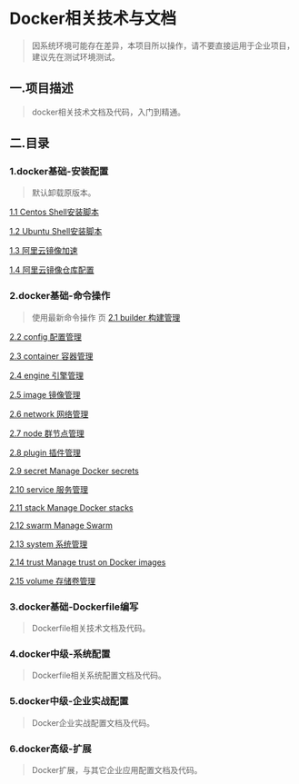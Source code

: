 # Docker相关技术与文档
> 因系统环境可能存在差异，本项目所以操作，请不要直接运用于企业项目，建议先在测试环境测试。


## 一.项目描述
> docker相关技术文档及代码，入门到精通。

## 二.目录
### 1.docker基础-安装配置
> 默认卸载原版本。

[1.1 Centos Shell安装脚本](https://github.com/Godsea/docker/blob/master/shell/centos/docker_install.sh)

[1.2 Ubuntu Shell安装脚本](https://github.com/Godsea/docker/blob/master/shell/ubuntu/docker_install.sh)

[1.3 阿里云镜像加速](https://github.com/Godsea/docker/blob/master/shell/script/aliyun_cdn.sh)

[1.4 阿里云镜像仓库配置](https://github.com/Godsea/docker/blob/master/readme/aliyu_registry.md)

### 2.docker基础-命令操作
> 使用最新命令操作
页
[2.1 builder 构建管理]()

[2.2 config  配置管理]()

[2.3 container 容器管理]()

[2.4 engine 引擎管理]()

[2.5 image  镜像管理]()

[2.6 network  网络管理]()

[2.7 node 群节点管理]()

[2.8 plugin 插件管理]()

[2.9 secret           Manage Docker secrets]()

[2.10 service 服务管理]()

[2.11 stack            Manage Docker stacks]()

[2.12 swarm            Manage Swarm]()

[2.13 system  系统管理]()

[2.14 trust            Manage trust on Docker images]()

[2.15 volume  存储卷管理]()

### 3.docker基础-Dockerfile编写
> Dockerfile相关技术文档及代码。

### 4.docker中级-系统配置
> Dockerfile相关系统配置文档及代码。


### 5.docker中级-企业实战配置
> Docker企业实战配置文档及代码。


### 6.docker高级-扩展
> Docker扩展，与其它企业应用配置文档及代码。